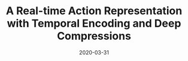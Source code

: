 ---
title: "A Real-time Action Representation with Temporal Encoding and Deep Compressions"
collection: journals
permalink: /publication/A_Real-time
date: 2020-03-31
venue: "IEEE TCSVT"
city: 
state: ""
thumbnail: "A_Real-time.png"
teaser :
authors: "Kun Liu, Wu Liu, Huadong Ma, Mingkui Tan, Chuang Gan"
bibtex: A_Real-time.txt
uri: A_Real-time.pdf
arxiv: 
project: 
source: https://github.com/tc3d
poster: 
data:
---